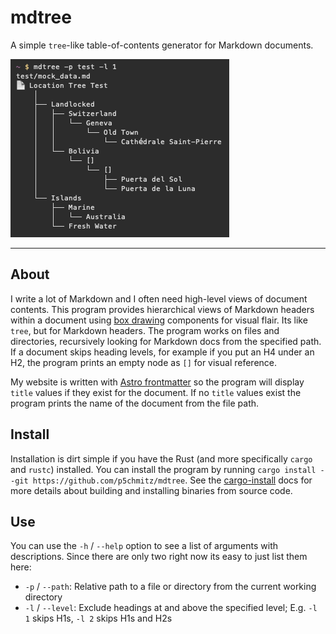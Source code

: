 # mdtree
A simple `tree`-like table-of-contents generator for Markdown documents.

![](assets/mdtree.png)

<hr>

## About
I write a lot of Markdown and I often need high-level views of document contents. This program provides hierarchical views of Markdown headers within a document using [box drawing](https://en.wikipedia.org/wiki/Box_Drawing) components for visual flair. Its like `tree`, but for Markdown headers. The program works on files and directories, recursively looking for Markdown docs from the specified path. If a document skips heading levels, for example if you put an H4 under an H2, the program prints an empty node as `[]` for visual reference.

My website is written with [Astro frontmatter](https://docs.astro.build/en/guides/markdown-content/) so the program will display `title` values if they exist for the document. If no `title` values exist the program prints the name of the document from the file path.

## Install 
Installation is dirt simple if you have the Rust (and more specifically `cargo` and `rustc`) installed. You can install the program by running `cargo install --git https://github.com/p5chmitz/mdtree`. See the [cargo-install](https://doc.rust-lang.org/cargo/commands/cargo-install.html) docs for more details about building and installing binaries from source code.

## Use
You can use the `-h` / `--help` option to see a list of arguments with descriptions. Since there are only two right now its easy to just list them here:
- `-p` / `--path`: Relative path to a file or directory from the current working directory
- `-l` / `--level`: Exclude headings at and above the specified level; E.g. `-l 1` skips H1s, `-l 2` skips H1s and H2s

